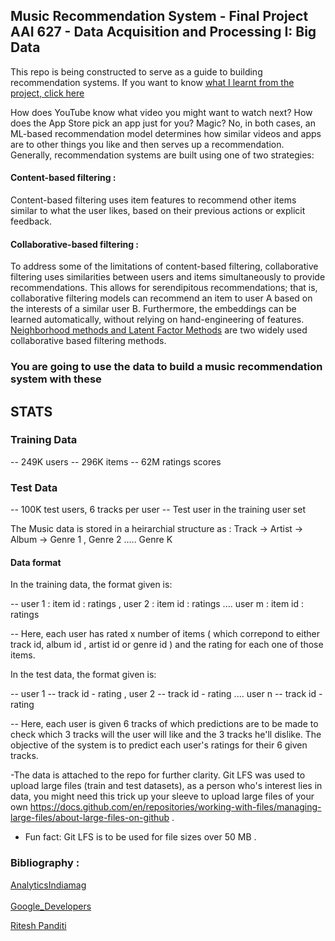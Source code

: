 ## Music Recommendation System - Final Project AAI 627 - Data Acquisition and Processing I: Big Data

This repo is being constructed to serve as a guide to building recommendation systems. If you want to know [what I learnt from the project, click here](https://github.com/MoronSlayer/Music-Recommendation-System/blob/main/628_final_proj_Prashant_Ritesh.pdf)

How does YouTube know what video you might want to watch next? How does the App Store pick an app just for you? Magic? No, in both cases, an ML-based recommendation model determines how similar videos and apps are to other things you like and then serves up a recommendation.
Generally, recommendation systems are built using one of two strategies:

#### Content-based filtering :

 Content-based filtering uses item features to recommend other items similar to what the user likes, based on their previous actions or explicit feedback.
 
#### Collaborative-based filtering : 

To address some of the limitations of content-based filtering, collaborative filtering uses similarities between users and items simultaneously to provide recommendations. This allows for serendipitous recommendations; that is, collaborative filtering models can recommend an item to user A based on the interests of a similar user B. Furthermore, the embeddings can be learned automatically, without relying on hand-engineering of features. 
[Neighborhood methods and Latent Factor Methods](https://www.asc.ohio-state.edu/statistics/dmsl//Koren_2009.pdf) are two widely used collaborative based filtering methods.
<script src="https://platform.linkedin.com/badges/js/profile.js" async defer type="text/javascript"></script>

### You are going to use the data to build a music recommendation system with these

## STATS

### Training Data

 -- 249K users 
 -- 296K items 
 -- 62M ratings scores
 
### Test Data

 -- 100K test users, 6 tracks per user
 -- Test user in the training user set

The Music data is stored in a heirarchial structure as : 
Track -> Artist -> Album -> Genre 1 , Genre 2 ..... Genre K

#### Data format 

In the training data, the format given is:

-- user 1 : item id : ratings , user 2 : item id : ratings .... user m : item id : ratings

-- Here, each user has rated x number of items ( which correpond to either track id, album id , artist id or genre id ) and the rating for each one of those items. 

In the test data, the format given is: 

-- user 1 -- track id - rating , user 2 -- track id - rating .... user n -- track id - rating

-- Here, each user is given 6 tracks of which predictions are to be made to check which 3 tracks will the user will like and the 3 tracks he'll dislike. The objective of the system is to predict each user's ratings for their 6 given tracks. 

-The data is attached to the repo for further clarity. Git LFS was used to upload large files (train and test datasets), as a person who's interest lies in data, you might need this trick up your sleeve to upload large files of your own https://docs.github.com/en/repositories/working-with-files/managing-large-files/about-large-files-on-github .

- Fun fact: Git LFS is to be used for file sizes over 50 MB . 


### Bibliography :
[AnalyticsIndiamag](https://analyticsindiamag.com/collaborative-filtering-vs-content-based-filtering-for-recommender-systems/)<br />  \
[Google_Developers](https://developers.google.com/machine-learning/recommendation)

<div class="badge-base LI-profile-badge" data-locale="en_US" data-size="medium" data-theme="light" data-type="VERTICAL" data-vanity="ritesh-980" data-version="v1"><a class="badge-base__link LI-simple-link" href="https://www.linkedin.com/in/ritesh-980?trk=profile-badge">Ritesh Panditi</a></div>
              

